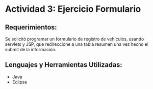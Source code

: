 # Actividad 3: Ejercicio Formulario
## Requerimientos:
Se solicitó programar un formulario de registro de vehículos, usando servlets y JSP, que redireccione a una tabla resumen una vez hecho el submit de la información.

## Lenguajes y Herramientas Utilizadas:
* Java
* Eclipse
